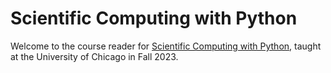 # Scientific Computing with Python

Welcome to the course reader for [Scientific Computing with Python](https://uchi-compy23.github.io/), taught at the University of Chicago in Fall 2023.
